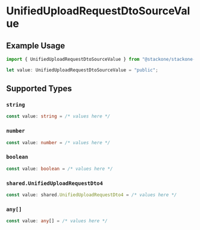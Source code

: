 # UnifiedUploadRequestDtoSourceValue

## Example Usage

```typescript
import { UnifiedUploadRequestDtoSourceValue } from "@stackone/stackone-client-ts/sdk/models/shared";

let value: UnifiedUploadRequestDtoSourceValue = "public";
```

## Supported Types

### `string`

```typescript
const value: string = /* values here */
```

### `number`

```typescript
const value: number = /* values here */
```

### `boolean`

```typescript
const value: boolean = /* values here */
```

### `shared.UnifiedUploadRequestDto4`

```typescript
const value: shared.UnifiedUploadRequestDto4 = /* values here */
```

### `any[]`

```typescript
const value: any[] = /* values here */
```

